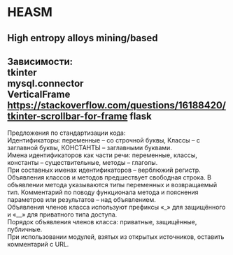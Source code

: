 # HEASM
High entropy alloys mining/based
------------------------------------------------------------------------------------------
Зависимости:  
tkinter  
mysql.connector  
VerticalFrame https://stackoverflow.com/questions/16188420/tkinter-scrollbar-for-frame
flask
------------------------------------------------------------------------------------------
Предложения по стандартизации кода:  
Идентификаторы: переменные – со строчной буквы, Классы – с заглавной буквы, КОНСТАНТЫ – заглавными буквами.  
Имена идентификаторов как части речи: переменные, классы, константы – существительные, методы – глаголы.  
При составных именах идентификаторов – верблюжий регистр.  
Объявления классов и методов предшествует свободная строка. В объявлении метода указываются типы переменных и возвращаемый тип. Комментарий по поводу функционала метода и пояснения параметров или результатов – над объявлением.  
Объявления членов класса используют префиксы «_» для защищённого и «__» для приватного типа доступа.  
Порядок объявления членов класса: приватные, защищённые, публичные.  
При использовании модулей, взятых из открытых источников, оставить комментарий с URL.
